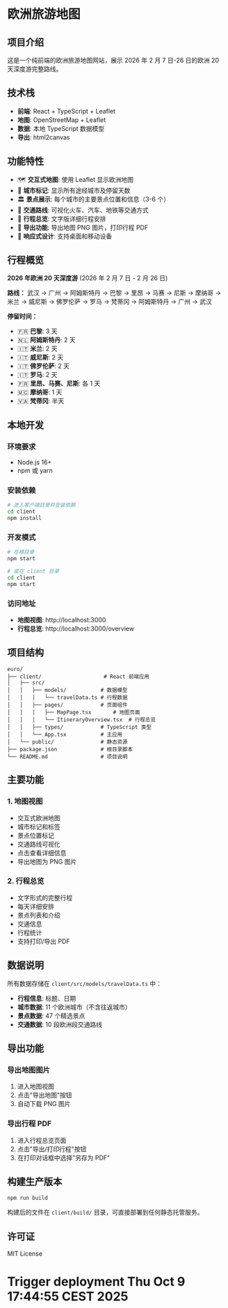 # 欧洲旅游地图

## 项目介绍

这是一个纯前端的欧洲旅游地图网站，展示 2026 年 2 月 7 日-26 日的欧洲 20 天深度游完整路线。

## 技术栈

- **前端**: React + TypeScript + Leaflet
- **地图**: OpenStreetMap + Leaflet
- **数据**: 本地 TypeScript 数据模型
- **导出**: html2canvas

## 功能特性

- 🗺️ **交互式地图**: 使用 Leaflet 显示欧洲地图
- 📍 **城市标记**: 显示所有途经城市及停留天数
- 🏛️ **景点展示**: 每个城市的主要景点位置和信息（3-6 个）
- 🚄 **交通路线**: 可视化火车、汽车、地铁等交通方式
- 📄 **行程总览**: 文字版详细行程安排
- 📸 **导出功能**: 导出地图 PNG 图片，打印行程 PDF
- 📱 **响应式设计**: 支持桌面和移动设备

## 行程概览

**2026 年欧洲 20 天深度游** (2026 年 2 月 7 日 - 2 月 26 日)

**路线：** 武汉 → 广州 → 阿姆斯特丹 → 巴黎 → 里昂 → 马赛 → 尼斯 → 摩纳哥 → 米兰 → 威尼斯 → 佛罗伦萨 → 罗马 → 梵蒂冈 → 阿姆斯特丹 → 广州 → 武汉

**停留时间：**

- 🇫🇷 **巴黎**: 3 天
- 🇳🇱 **阿姆斯特丹**: 2 天
- 🇮🇹 **米兰**: 2 天
- 🇮🇹 **威尼斯**: 2 天
- 🇮🇹 **佛罗伦萨**: 2 天
- 🇮🇹 **罗马**: 2 天
- 🇫🇷 **里昂、马赛、尼斯**: 各 1 天
- 🇲🇨 **摩纳哥**: 1 天
- 🇻🇦 **梵蒂冈**: 半天

## 本地开发

### 环境要求

- Node.js 16+
- npm 或 yarn

### 安装依赖

```bash
# 进入客户端目录并安装依赖
cd client
npm install
```

### 开发模式

```bash
# 在根目录
npm start

# 或在 client 目录
cd client
npm start
```

### 访问地址

- **地图视图**: http://localhost:3000
- **行程总览**: http://localhost:3000/overview

## 项目结构

```
euro/
├── client/                    # React 前端应用
│   ├── src/
│   │   ├── models/           # 数据模型
│   │   │   └── travelData.ts # 行程数据
│   │   ├── pages/            # 页面组件
│   │   │   ├── MapPage.tsx       # 地图页面
│   │   │   └── ItineraryOverview.tsx  # 行程总览
│   │   ├── types/            # TypeScript 类型
│   │   └── App.tsx           # 主应用
│   └── public/               # 静态资源
├── package.json              # 根目录脚本
└── README.md                 # 项目说明
```

## 主要功能

### 1. 地图视图

- 交互式欧洲地图
- 城市标记和标签
- 景点位置标记
- 交通路线可视化
- 点击查看详细信息
- 导出地图为 PNG 图片

### 2. 行程总览

- 文字形式的完整行程
- 每天详细安排
- 景点列表和介绍
- 交通信息
- 行程统计
- 支持打印/导出 PDF

## 数据说明

所有数据存储在 `client/src/models/travelData.ts` 中：

- **行程信息**: 标题、日期
- **城市数据**: 11 个欧洲城市（不含往返城市）
- **景点数据**: 47 个精选景点
- **交通数据**: 10 段欧洲段交通路线

## 导出功能

### 导出地图图片

1. 进入地图视图
2. 点击"导出地图"按钮
3. 自动下载 PNG 图片

### 导出行程 PDF

1. 进入行程总览页面
2. 点击"导出/打印行程"按钮
3. 在打印对话框中选择"另存为 PDF"

## 构建生产版本

```bash
npm run build
```

构建后的文件在 `client/build/` 目录，可直接部署到任何静态托管服务。

## 许可证

MIT License
# Trigger deployment Thu Oct  9 17:44:55 CEST 2025
